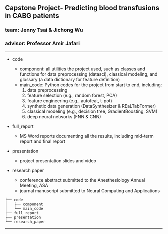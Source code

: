 ## Capstone Project- Predicting blood transfusions in CABG patients
### team: Jenny Tsai & Jichong Wu
### advisor: Professor Amir Jafari

___
- code
  - component: all utilities the project used, such as classes and functions for data preprocessing (datasci), classical modeling, and glossary (a data dictionary for feature definition)
  - main_code: Python codes for the project from start to end, including:
    1. data preprocessing
    2. feature selection (e.g., random forest, PCA)
    3. feature engineering (e.g., autofeat, t-pot)
    4. synthetic data generation (DataSynthesizer & REaLTabFormer)
    5. classical modeling (e.g., decision tree, GradientBoosting, SVM)
    6. deep neural networks (FNN & CNN)
    
- full_report
  - MS Word reports documenting all the results, including mid-term report and final report
- presentation
  - project presentation slides and video
- research paper
  - conference abstract submitted to the Anesthesiology Annual Meeting, ASA
  - journal manuscript submitted to Neural Computing and Applications

```
├── code
│   ├── component
│   └── main_code
├── full_report
├── presentation
└── research_paper
```

___




